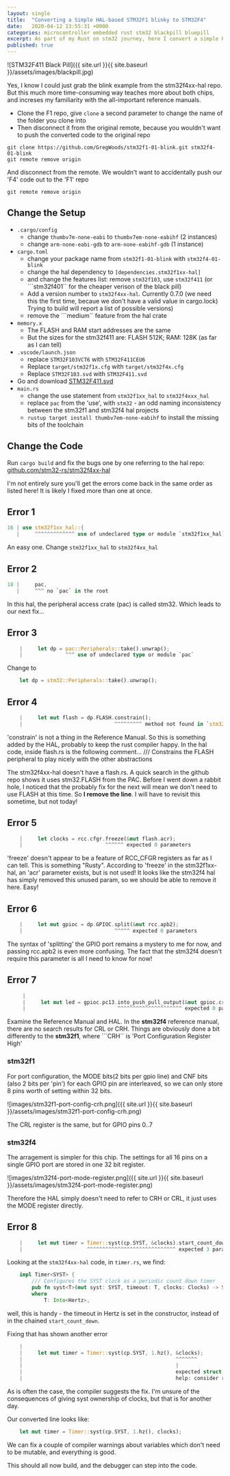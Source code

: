 ```yaml
---
layout: single
title:  "Converting a Simple HAL-based STM32F1 blinky to STM32F4"
date:   2020-04-12 13:55:31 +0000
categories: microcontroller embedded rust stm32 blackpill bluepill
excerpt: As part of my Rust on stm32 journey, here I convert a simple HAL based blinky program from the STM32F103 (Blue Pill) to the STM32F411 (Black Pill) before referring to the Reference Manual, PAC and HAL crates.
published: true
---
```


![STM32F411 Black Pill]({{ site.url }}{{ site.baseurl }}/assets/images/blackpill.jpg)

Yes, I know I could just grab the blink example from the stm32f4xx-hal repo. But this much more time-consuming way teaches more about both chips, and increses
my familiarity with the all-important reference manuals.

* Clone the F1 repo, give ```clone``` a second parameter to change the name of the folder you clone into
* Then disconnect it from the original remote, because you wouldn't want to push the converted code to the original repo

```shell
git clone https://github.com/GregWoods/stm32f1-01-blink.git stm32f4-01-blink
git remote remove origin
```

And disconnect from the remote. We wouldn't want to accidentally push our 'F4' code out to the 'F1' repo

```shell
git remote remove origin
```

## Change the Setup

* ```.cargo/config```
  * change ```thumbv7m-none-eabi``` to ```thumbv7em-none-eabihf``` (2 instances)
  * change ```arm-none-eabi-gdb``` to ```arm-none-eabihf-gdb``` (1 instance)
* ```cargo.toml```
  * change your package name from ```stm32f1-01-blink``` with ```stm32f4-01-blink```
  * change the hal dependency to ```[dependencies.stm32f1xx-hal]```
  * and change the features list: remove ```stm32f103```, use ```stm32f411``` (or ```stm32f401`` for the cheaper verison of the black pill)
  * Add a version number to ```stm32f4xx-hal```. Currently 0.7.0 (we need this the first time, becaue we don't have a valid value in cargo.lock) Trying to build will report a list of possible versions)
  * remove the ```medium`` feature from the hal crate
* ```memory.x```
  * The FLASH and RAM start addresses are the same
  * But the sizes for the stm32f411 are: FLASH 512K; RAM: 128K  (as far as I can tell)
* ```.vscode/launch.json```
  * replace ```STM32F103VCT6``` with ```STM32F411CEU6```
  * Replace ```target/stm32f1x.cfg``` with ```target/stm32f4x.cfg```
  * Replace ```STM32F103.svd``` with ```STM32F411.svd```
* Go and download [STM32F411.svd](https://www.st.com/en/microcontrollers-microprocessors/stm32f411.html#resource)
* ```main.rs```
  * change the use statement from ```stm32f1xx_hal``` to ```stm32f4xxx_hal```
  * replace ```pac``` from the 'use', with ```stm32``` - an odd naming inconsistency between the stm32f1 and stm32f4 hal projects
  * ```rustup target install thumbv7em-none-eabihf``` to install the missing bits of the toolchain

## Change the Code

Run ```cargo build``` and fix the bugs one by one referring to the hal repo: [github.com/stm32-rs/stm32f4xx-hal](https://github.com/stm32-rs/stm32f4xx-hal)

I'm not entirely sure you'll get the errors come back in the same order as listed here! It is likely I fixed more than one at once.

## Error 1

```Rust
16 | use stm32f1xx_hal::{
   |     ^^^^^^^^^^^^^ use of undeclared type or module `stm32f1xx_hal`
```

An easy one. Change ```stm32f1xx_hal``` to ```stm32f4xx_hal```

## Error 2

```Rust
18 |     pac,
   |     ^^^ no `pac` in the root
```

In this hal, the peripheral access crate (pac) is called stm32.
Which leads to our next fix...

## Error 3

```Rust
    |     let dp = pac::Peripherals::take().unwrap();
    |              ^^^ use of undeclared type or module `pac`
```

Change to

```Rust
    let dp = stm32::Peripherals::take().unwrap();
````

## Error 4

```Rust
    |     let mut flash = dp.FLASH.constrain();
    |                              ^^^^^^^^^ method not found in `stm32f4::stm32f411::FLASH`
```

'constrain' is not a thing in the Reference Manual. So this is something added by the HAL, probably to keep the rust compiler happy. In the hal code, inside flash.rs is the following comment...
    /// Constrains the FLASH peripheral to play nicely with the other abstractions

The stm32f4xx-hal doesn't have a flash.rs. A quick search in the github repo shows it uses stm32.FLASH from the PAC.
Before I went down a rabbit hole, I noticed that the probably fix for the next will mean we don't need to use FLASH at this time.
So **I remove the line**. I will have to revisit this sometime, but not today!

## Error 5

```Rust
    |     let clocks = rcc.cfgr.freeze(&mut flash.acr);
    |                           ^^^^^^ expected 0 parameters
```

'freeze' doesn't appear to be a feature of RCC_CFGR registers as far as I can tell. This is something "Rusty".
According to 'freeze' in the stm32f1xx-hal, an 'acr' parameter exists, but is not used!
It looks like the stm32f4 hal has simply removed this unused param, so we should be able to remove it here. Easy!

## Error 6

```Rust
    |     let mut gpioc = dp.GPIOC.split(&mut rcc.apb2);
    |                              ^^^^^ expected 0 parameters
```

The syntax of 'splitting' the GPIO port remains a mystery to me for now, and passing rcc.apb2 is even more confusing. The fact that the stm32f4 doesn't require this parameter is all I need to know for now!

## Error 7

```Rust
     |
     |     let mut led = gpioc.pc13.into_push_pull_output(&mut gpioc.crh);
     |                              ^^^^^^^^^^^^^^^^^^^^^ expected 0 parameters
```

Examine the Reference Manual and HAL.
In the **stm32f4** reference manual, there are no search results for CRL or CRH. Things are obviously done a bit differently to the **stm32f1**, where ```CRH`` is 'Port Configuration Register High'

### stm32f1

For port configuration, the MODE bits(2 bits per gpio line) and CNF bits (also 2 bits per 'pin') for each GPIO pin are interleaved, so we can only store 8 pins worth of setting within 32 bits.

![images/stm32f1-port-config-crh.png]({{ site.url }}{{ site.baseurl }}/assets/images/stm32f1-port-config-crh.png)

The CRL register is the same, but for GPIO pins 0..7

### stm32f4

The arragement is simpler for this chip. The settings for all 16 pins on a single GPIO port are stored in one 32 bit register.

![images/stm32f4-port-mode-register.png]({{ site.url }}{{ site.baseurl }}/assets/images/stm32f4-port-mode-register.png)

Therefore the HAL simply doesn't need to refer to CRH or CRL, it just uses the MODE register directly.

## Error 8

```Rust
    |     let mut timer = Timer::syst(cp.SYST, &clocks).start_count_down(1.hz());
    |                     ^^^^^^^^^^^^^^^^^^^^^^^^^^^^^ expected 3 parameters
```

Looking at the ```stm32f4xx-hal``` code, in ```timer.rs```, we find:

```Rust
    impl Timer<SYST> {
        /// Configures the SYST clock as a periodic count down timer
        pub fn syst<T>(mut syst: SYST, timeout: T, clocks: Clocks) -> Self
        where
            T: Into<Hertz>,
```

well, this is handy - the timeout in Hertz is set in the constructor, instead of in the chained ```start_count_down```.

Fixing that has shown another error

```Rust
    |
    |     let mut timer = Timer::syst(cp.SYST, 1.hz(), &clocks);
    |                                                  ^^^^^^^
    |                                                  |
    |                                                  expected struct `stm32f4xx_hal::rcc::Clocks`, found `&stm32f4xx_hal::rcc::Clocks`
    |                                                  help: consider removing the borrow: `clocks`
```

As is often the case, the compiler suggests the fix. I'm unsure of the consequences of giving syst ownership of clocks, but that is for another day.

Our converted line looks like:

```Rust
    let mut timer = Timer::syst(cp.SYST, 1.hz(), clocks);
```

We can fix a couple of compiler warnings about variables which don't need to be mutable, and everything is good.

This should all now build, and the debugger can step into the code.
